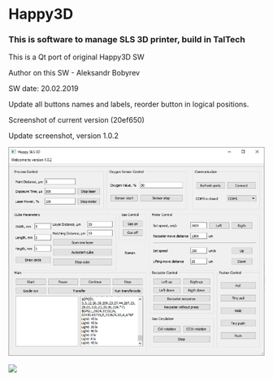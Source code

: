 # Happy3D

### This is software to manage SLS 3D printer, build in TalTech

This is a Qt port of original Happy3D SW

Author on this SW - Aleksandr Bobyrev

SW date: 20.02.2019

Update all buttons names and labels, reorder button in logical positions.

Screenshot of current version (20ef650) 

Update screenshot, version 1.0.2

![](https://github.com/Anaga/Happy3D-Qt/blob/master/Img/ScrinshotV1.0.2.png)

![](C:\Users\aleks\Documents\GitHub\Happy3D-Qt\Img\ScrinshotV1.0.2.png)